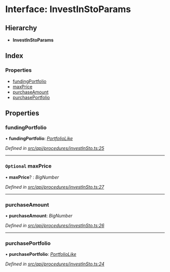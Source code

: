 # Interface: InvestInStoParams

## Hierarchy

* **InvestInStoParams**

## Index

### Properties

* [fundingPortfolio](investinstoparams.md#fundingportfolio)
* [maxPrice](investinstoparams.md#optional-maxprice)
* [purchaseAmount](investinstoparams.md#purchaseamount)
* [purchasePortfolio](investinstoparams.md#purchaseportfolio)

## Properties

###  fundingPortfolio

• **fundingPortfolio**: *[PortfolioLike](../globals.md#portfoliolike)*

*Defined in [src/api/procedures/investInSto.ts:25](https://github.com/PolymathNetwork/polymesh-sdk/blob/524b0225/src/api/procedures/investInSto.ts#L25)*

___

### `Optional` maxPrice

• **maxPrice**? : *BigNumber*

*Defined in [src/api/procedures/investInSto.ts:27](https://github.com/PolymathNetwork/polymesh-sdk/blob/524b0225/src/api/procedures/investInSto.ts#L27)*

___

###  purchaseAmount

• **purchaseAmount**: *BigNumber*

*Defined in [src/api/procedures/investInSto.ts:26](https://github.com/PolymathNetwork/polymesh-sdk/blob/524b0225/src/api/procedures/investInSto.ts#L26)*

___

###  purchasePortfolio

• **purchasePortfolio**: *[PortfolioLike](../globals.md#portfoliolike)*

*Defined in [src/api/procedures/investInSto.ts:24](https://github.com/PolymathNetwork/polymesh-sdk/blob/524b0225/src/api/procedures/investInSto.ts#L24)*
